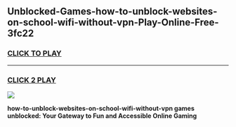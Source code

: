 
## Unblocked-Games-how-to-unblock-websites-on-school-wifi-without-vpn-Play-Online-Free-3fc22
<h3>
<a href="https://premium76.site?title=how-to-unblock-websites-on-school-wifi-without-vpn&ref=26A">CLICK TO PLAY</a></h3>
<hr>

<h3>
<a href="https://premium76.site?title=how-to-unblock-websites-on-school-wifi-without-vpn&ref=26A">CLICK 2 PLAY</a>
  
</h3>

<a href="https://premium76.site?title=how-to-unblock-websites-on-school-wifi-without-vpn&ref=26A"><img src="https://clearcache.store/games.png"></a>


**how-to-unblock-websites-on-school-wifi-without-vpn games unblocked: Your Gateway to Fun and Accessible Online Gaming**
